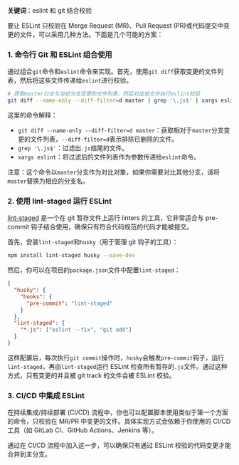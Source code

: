 **关键词**：eslint 和 git 结合校验

要让 ESLint 只校验在 Merge Request (MR)、Pull Request (PR)或代码提交中变更的文件，可以采用几种方法。下面是几个可能的方案：

### 1. 命令行 Git 和 ESLint 组合使用

通过组合`git`命令和`eslint`命令来实现。首先，使用`git diff`获取变更的文件列表，然后将这些文件传递给`eslint`进行校验。

```bash
# 获取master分支与当前分支变更的文件列表，然后对这些文件执行eslint校验
git diff --name-only --diff-filter=d master | grep '\.js$' | xargs eslint
```

这里的命令解释：

- `git diff --name-only --diff-filter=d master`：获取相对于`master`分支变更的文件列表，`--diff-filter=d`表示排除已删除的文件。
- `grep '\.js$'`：过滤出`.js`结尾的文件。
- `xargs eslint`：将过滤后的文件列表作为参数传递给`eslint`命令。

注意：这个命令以`master`分支作为对比对象，如果你需要对比其他分支，请将`master`替换为相应的分支名。

### 2. 使用 lint-staged 运行 ESLint

[lint-staged](https://github.com/okonet/lint-staged) 是一个在 git 暂存文件上运行 linters 的工具，它非常适合与 pre-commit 钩子结合使用，确保只有符合代码规范的代码才能被提交。

首先，安装`lint-staged`和`husky`（用于管理 git 钩子的工具）：

```bash
npm install lint-staged husky --save-dev
```

然后，你可以在项目的`package.json`文件中配置`lint-staged`：

```json
{
  "husky": {
    "hooks": {
      "pre-commit": "lint-staged"
    }
  },
  "lint-staged": {
    "*.js": ["eslint --fix", "git add"]
  }
}
```

这样配置后，每次执行`git commit`操作时，`husky`会触发`pre-commit`钩子，运行`lint-staged`，再由`lint-staged`运行 ESLint 检查所有暂存的`.js`文件。通过这种方式，只有变更的并且被 git track 的文件会被 ESLint 校验。

### 3. CI/CD 中集成 ESLint

在持续集成/持续部署 (CI/CD) 流程中，你也可以配置脚本使用类似于第一个方案的命令，只校验在 MR/PR 中变更的文件。具体实现方式会依赖于你使用的 CI/CD 工具（如 GitLab CI、GitHub Actions、Jenkins 等）。

通过在 CI/CD 流程中加入这一步，可以确保只有通过 ESLint 校验的代码变更才能合并到主分支。
